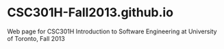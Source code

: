 CSC301H-Fall2013.github.io
==========================

Web page for CSC301H Introduction to Software Engineering at University of Toronto, Fall 2013
